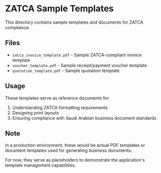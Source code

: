 # ZATCA Sample Templates

This directory contains sample templates and documents for ZATCA compliance.

## Files

- `zatca_invoice_template.pdf` - Sample ZATCA-compliant invoice template
- `voucher_template.pdf` - Sample receipt/payment voucher template  
- `quotation_template.pdf` - Sample quotation template

## Usage

These templates serve as reference documents for:
1. Understanding ZATCA formatting requirements
2. Designing print layouts
3. Ensuring compliance with Saudi Arabian business document standards

## Note

In a production environment, these would be actual PDF templates or document templates used for generating business documents.

For now, they serve as placeholders to demonstrate the application's template management capabilities.
